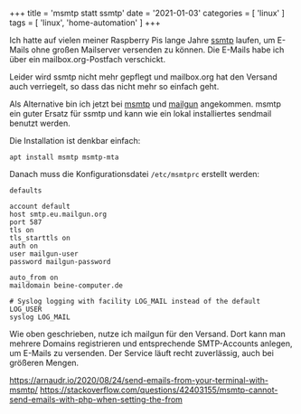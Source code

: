 +++
title = 'msmtp statt ssmtp'
date = '2021-01-03'
categories = [ 'linux' ]
tags = [ 'linux', 'home-automation' ]
+++

Ich hatte auf vielen meiner Raspberry Pis lange Jahre [ssmtp](https://wiki.debian.org/sSMTP) laufen, um E-Mails ohne großen Mailserver versenden zu können.
Die E-Mails habe ich über ein mailbox.org-Postfach verschickt.

Leider wird ssmtp nicht mehr gepflegt und mailbox.org hat den Versand auch verriegelt, so dass das nicht mehr so einfach geht.

Als Alternative bin ich jetzt bei [msmtp](https://wiki.debian.org/msmtp) und [mailgun](https://www.mailgun.com/) angekommen.
msmtp ein guter Ersatz für ssmtp und kann wie ein lokal installiertes sendmail benutzt werden.

Die Installation ist denkbar einfach:

```apt install msmtp msmtp-mta```

Danach muss die Konfigurationsdatei ```/etc/msmtprc``` erstellt werden:

```
defaults

account default
host smtp.eu.mailgun.org
port 587
tls on
tls_starttls on
auth on
user mailgun-user
password mailgun-password

auto_from on
maildomain beine-computer.de

# Syslog logging with facility LOG_MAIL instead of the default LOG_USER
syslog LOG_MAIL
```

Wie oben geschrieben, nutze ich mailgun für den Versand.
Dort kann man mehrere Domains registrieren und entsprechende SMTP-Accounts anlegen, um E-Mails zu versenden.
Der Service läuft recht zuverlässig, auch bei größeren Mengen.

https://arnaudr.io/2020/08/24/send-emails-from-your-terminal-with-msmtp/
https://stackoverflow.com/questions/42403155/msmtp-cannot-send-emails-with-php-when-setting-the-from
